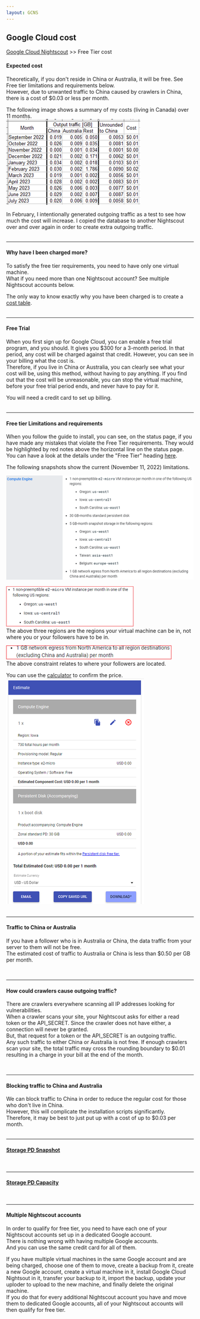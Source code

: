 ```yaml
---
layout: GCNS
---
```


## Google Cloud cost  
[Google Cloud Nightscout](./GoogleCloud.md) >> Free Tier cost  

#### **Expected cost**  
Theoretically, if you don't reside in China or Australia, it will be free.  See Free tier limitations and requirements below.  
However, due to unwanted traffic to China caused by crawlers in China, there is a cost of $0.03 or less per month.  

The following image shows a summary of my costs (living in Canada) over 11 months.  
![](./images/CostHistory.png)  

In February, I intentionally generated outgoing traffic as a test to see how much the cost will increase.  I copied the database to another Nightscout over and over again in order to create extra outgoing traffic.  
<br/>  
  
---  

#### **Why have I been charged more?**  
To satisfy the free tier requirements, you need to have only one virtual machine.  
What if you need more than one Nightscout account?  See multiple Nightscout accounts below.  
  
The only way to know exactly why you have been charged is to create a [cost table](./CostTable.md).  
<br/>  

---  
  
#### **Free Trial**
When you first sign up for Google Cloud, you can enable a free trial program, and you should.  It gives you $300 for a 3-month period.  In that period, any cost will be charged against that credit.  However, you can see in your billing what the cost is.  
Therefore, if you live in China or Australia, you can clearly see what your cost will be, using this method, without having to pay anything.  If you find out that the cost will be unreasonable, you can stop the virtual machine, before your free trial period ends, and never have to pay for it.  
  
You will need a credit card to set up billing.  
<br/>  
  
---  
  
#### **Free tier Limitations and requirements**  
When you follow the guide to install, you can see, on the status page, if you have made any mistakes that violate the Free Tier requirements.  They would be highlighted by red notes above the horizontal line on the status page.  
You can have a look at the details under the "Free Tier" heading [here](https://cloud.google.com/free/docs/free-cloud-features#free-tier).  
  
The following snapshots show the current (November 11, 2022) limitations.  
  
![](./images/FreeTier.png)  
  
![](./images/Regions.png)  
The above three regions are the regions your virtual machine can be in, not where you or your followers have to be in.  
  
![](./images/egrerss.png)  
The above constraint relates to where your followers are located.  
  
You can use the [calculator](https://cloud.google.com/products/calculator) to confirm the price.  
![](./images/Estimate.png)  
<br/>  
  
---  

#### **Traffic to China or Australia**  
If you have a follower who is in Australia or China, the data traffic from your server to them will not be free.  
The estimated cost of traffic to Australia or China is less than $0.50 per GB per month.  
    
<br/>  

---  

#### **How could crawlers cause outgoing traffic?**  
There are crawlers everywhere scanning all IP addresses looking for vulnerabilities.  
When a crawler scans your site, your Nightscout asks for either a read token or the API_SECRET.  Since the crawler does not have either, a connection will never be granted.  
But, that request for a token or the API_SECRET is an outgoing traffic.  
Any such traffic to either China or Australia is not free.  If enough crawlers scan your site, the total traffic may cross the rounding boundary to $0.01 resulting in a charge in your bill at the end of the month.  
  
<br/>  
  
---  
  
#### **Blocking traffic to China and Australia**  
We can block traffic to China in order to reduce the regular cost for those who don't live in China.  
However, this will complicate the installation scripts significantly.  
Therefore, it may be best to just put up with a cost of up to $0.03 per month.  
<br/>  

---  

#### **[Storage PD Snapshot](./SnapshotCost.md)**  
<br/>  

---  

#### **[Storage PD Capacity](./StoragePDCap.md)**  
<br/>  
  
---  

#### **Multiple Nightscout accounts**  
In order to qualify for free tier, you need to have each one of your Nightscout accounts set up in a dedicated Google account.  
There is nothing wrong with having multiple Google accounts.  
And you can use the same credit card for all of them.  
  
If you have multiple virtual machines in the same Google account and are being charged, choose one of them to move, create a backup from it, create a new Google account, create a virtual machine in it, install Google Cloud Nightsout in it, transfer your backup to it, import the backup, update your uploder to upload to the new machine, and finally delete the original machine.  
If you do that for every additional Nightscout account you have and move them to dedicated Google accounts, all of your Nightscout accounts will then qualify for free tier.  

  
